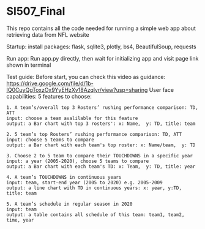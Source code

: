 # SI507_Final
This repo contains all the code needed for running a simple web app about retrieving data from NFL website

Startup: 
install packages:
flask, sqlite3, plotly, bs4, BeautifulSoup, requests


Run app:
Run app.py directly, then wait for initializing app and visit page link shown in terminal

Test guide:
Before start, you can check this video as guidance: https://drive.google.com/file/d/1b-IQ0CuyQgToxzOx9YyEHzXv18Azqlyr/view?usp=sharing
User face capabilities: 5 features to choose:

    1. A team’s/overall top 3 Rosters’ rushing performance comparison: TD, ATT
    input: choose a team avalilable for this feature
    output: a Bar chart with top 3 rosters': x: Name,  y: TD, title: team

    2. 5 team’s top Rosters’ rushing performance comparison: TD, ATT
    input: choose 5 teams to compare
    output: a Bar chart with each team's top roster: x: Name/team,  y: TD

    3. Choose 2 to 5 team to compare their TOUCHDOWNS in a specific year
    input: a year (2005-2020), choose 5 teams to compare
    output: a Bar chart with each team's TD: x: Team,  y: TD, title: year

    4. A team’s TOUCHDOWNS in continuous years
    input: team, start-end year (2005 to 2020) e.g. 2005-2009
    output: a line chart with TD in continuous years: x: year, y:TD, title: team

    5. A team’s schedule in regular season in 2020
    input: team
    output: a table contains all schedule of this team: team1, team2, time, year


